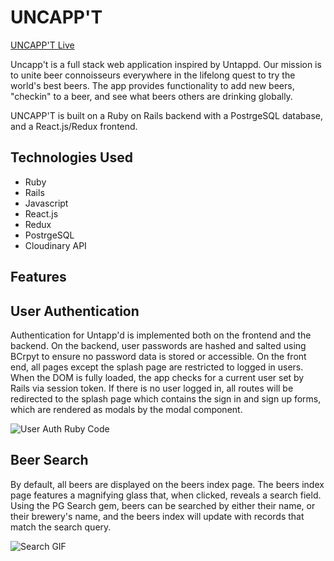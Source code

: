 # UNCAPP'T

[UNCAPP'T Live][uncappt]

[uncappt]: http://www.uncappt.com/#/

Uncapp't is a full stack web application inspired by Untappd. Our mission is to unite beer connoisseurs everywhere in the lifelong quest to try the world's best beers. The app provides functionality to add new beers, "checkin" to a beer, and see what beers others are drinking globally.

UNCAPP'T is built on a Ruby on Rails backend with a PostrgeSQL database, and a React.js/Redux frontend.

## Technologies Used
* Ruby
* Rails
* Javascript
* React.js
* Redux
* PostrgeSQL
* Cloudinary API

## Features

## User Authentication

Authentication for Untapp'd is implemented both on the frontend and the backend. On the backend, user passwords are hashed and salted using BCrpyt to ensure no password data is stored or accessible. On the front end, all pages except the splash page are restricted to logged in users. When the DOM is fully loaded, the app checks for a current user set by Rails via session token. If there is no user logged in, all routes will be redirected to the splash page which contains the sign in and sign up forms, which are rendered as modals by the modal component.

![User Auth Ruby Code](https://res.cloudinary.com/dslok1mwv/image/upload/v1495731074/Screen_Shot_2017-05-25_at_9.50.38_AM_u8hkxs.png)

## Beer Search

By default, all beers are displayed on the beers index page. The beers index page features a magnifying glass that, when clicked, reveals a search field. Using the PG Search gem, beers can be searched by either their name, or their brewery's name, and the beers index will update with records that match the search query.

![Search GIF](http://res.cloudinary.com/dslok1mwv/image/upload/dl_70/v1495732288/search_cf0qdv.gif)
